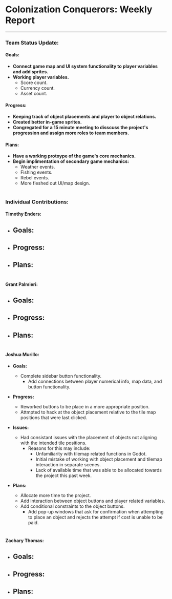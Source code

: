 # **Colonization Conquerors: Weekly Report**
___

### Team Status Update:
#### **Goals:**
- **Connect game map and UI system functionality to player variables and add sprites.**
- **Working player variables.**
    - Score count.
    - Currency count.
    - Asset count.

#### **Progress:**
- **Keeping track of object placements and player to object relations.**
- **Created better in-game sprites.**
- **Congregated for a 15 minute meeting to disscuss the project's progression and assign more roles to team members.**

#### **Plans:**
- **Have a working protoype of the game's core mechanics.**
- **Begin implimentation of secondary game mechanics:**
  - Weather events.
  - Fishing events.
  - Rebel events.
  - More fleshed out UI/map design.

#
### Individual Contributions:

#### **Timothy Enders:**
- **Goals:**
    - 

- **Progress:**
    - 

- **Plans:**
  - 

#
#### **Grant Palmieri:**
- **Goals:**
    - 

- **Progress:**
    - 

- **Plans:**
    - 

#
#### **Joshua Murillo:**
- **Goals:**
  - Complete sidebar button functionality.
    - Add connections between player numerical info, map data, and button functionality.

- **Progress:**
    - Reworked buttons to be place in a more appropriate position.
    - Attmpted to hack at the object placement relative to the tile map positions that were last clicked.

- **Issues:**
    - Had consistant issues with the placement of objects not aligning with the intended tile positions.
        - Reasons for this may include:
            - Unfamiliarity with tilemap related functions in Godot.
            - Initial mistake of working with object placement and tilemap interaction in separate scenes.
            - Lack of available time that was able to be allocated towards the project this past week.

- **Plans:**
    - Allocate more time to the project.
    - Add interaction between object buttons and player related variables.
    - Add conditional constraints to the object buttons.
        - Add pop-up windows that ask for confirmation when attempting to place an object and rejects the attempt if cost is unable to be paid.

#
#### **Zachary Thomas:**
- **Goals:**
    - 

- **Progress:**
    - 
 
- **Plans:**
    - 
